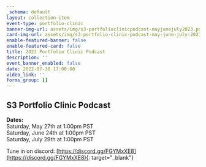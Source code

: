 ```yaml
---
_schema: default
layout: collection-item
event-type: portfolio-clinic
banner-img-url: assets/img/s3-portfolioclinicpodcast-mayjunejuly2023.png
card-img-url: assets/img/s3-portfolio-clinic-podcast-may-june-july-2023-1.jpg
enable-featured-banner: false
enable-featured-card: false
title: 2023 Portfolio Clinic Podcast
description: ''
event_banner_enabled: false
date: 2022-07-30 17:00:00
video_link: ''
forms_group: []
---
```

## S3 Portfolio Clinic Podcast

**Dates:**<br>Saturday, May 27th at 1:00pm PST<br>Saturday, June 24th at 1:00pm PST<br>Saturday, July 29th at 1:00pm PST

Tune in on discord:&nbsp;[https://discord.gg/FGYMxXE8](https://discord.gg/FGYMxXE8){: target="_blank"}